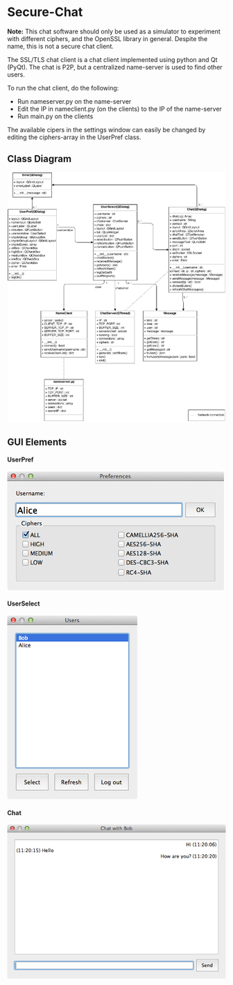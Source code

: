 Secure-Chat
===========

**Note:** This chat software should only be used as a simulator to experiment with different ciphers, and the OpenSSL library in general. Despite the name, this is not a secure chat client.

The SSL/TLS chat client is a chat client implemented using python and Qt (PyQt). The chat is P2P, but a centralized name-server is used to find other users.

To run the chat client, do the following:
- Run nameserver.py on the name-server
- Edit the IP in nameclient.py (on the clients) to the IP of the name-server
- Run main.py on the clients

The available cipers in the settings window can easily be changed by editing the ciphers-array in the UserPref class.

## Class Diagram
![alt tag](images/class_diagram.png)


## GUI Elements

#### UserPref
![alt tag](images/gui/userpref.png)

#### UserSelect
![alt tag](images/gui/userselect.png)

#### Chat
![alt tag](images/gui/chat.png)
